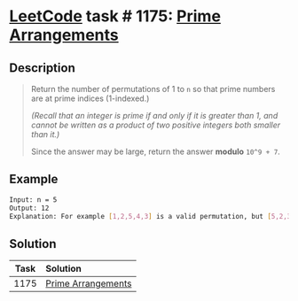 # [LeetCode][leetcode] task # 1175: [Prime Arrangements][task]

Description
-----------

> Return the number of permutations of 1 to `n` so that prime numbers are at prime indices (1-indexed.)
> 
> _(Recall that an integer is prime if and only if it is greater than 1,
> and cannot be written as a product of two positive integers both smaller than it.)_
> 
> Since the answer may be large, return the answer **modulo** `10^9 + 7`.

 Example
-------

```sh
Input: n = 5
Output: 12
Explanation: For example [1,2,5,4,3] is a valid permutation, but [5,2,3,4,1] is not because the prime number 5 is at index 1.
```

Solution
--------

| Task | Solution                       |
|:----:|:-------------------------------|
| 1175 | [Prime Arrangements][solution] |


[leetcode]: <http://leetcode.com/>
[task]: <https://leetcode.com/problems/prime-arrangements/>
[solution]: <https://github.com/wellaxis/praxis-leetcode/blob/main/src/main/java/com/witalis/praxis/leetcode/task/h12/p1175/option/Practice.java>
